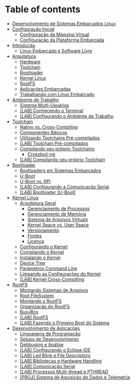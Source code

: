 # Table of contents

* [Desenvolvimento de Sistemas Embarcados Linux](README.md)
* [Configuração Inicial](configuracao-inicial/README.md)
  * [Configuração da Máquina Virtual](configuracao-inicial/configuracao-da-maquina-virtual.md)
  * [Configuração da Plataforma Embarcada](configuracao-inicial/configuracao-da-plataforma-embarcada.md)
* [Introdução](introducao/README.md)
  * [Linux Embarcado e Software Livre](introducao/linux-embarcado-e-software-livre.md)
* [Arquitetura](arq/README.md)
  * [Hardware](arq/hardware.md)
  * [Toolchain](arq/toolchain.md)
  * [Bootloader](arq/bootloader.md)
  * [Kernel Linux](arq/kernel-linux.md)
  * [RootFS](arq/rootfs.md)
  * [Aplicações Embarcadas](arq/aplicacoes-embarcadas.md)
  * [Trabalhando com Linux Embarcado](arq/trabalhando-com-linux-embarcado.md)
* [Ambiente de Trabalho](ambiente-de-trabalho/README.md)
  * [Sistema Multi-Usuários](ambiente-de-trabalho/sistema-multi-usuarios.md)
  * [\[LAB\] Conhecendo o Terminal](ambiente-de-trabalho/lab-conhecendo-o-terminal.md)
  * [\[LAB\] Configurando o Ambiente de Trabalho](ambiente-de-trabalho/lab-configurando-o-ambiente-de-trabalho.md)
* [Toolchain](untitled-1/README.md)
  * [Nativo vs. Cross-Compiling](untitled-1/nativo-vs.-cross-compiling.md)
  * [Componentes Básicos](untitled-1/componentes-basicos.md)
  * [Utilizando Toolchains Pré-compilados](untitled-1/utilizando-toolchains-pre-compilados.md)
  * [\[LAB\] Toolchain Pré-compilados](untitled-1/lab-toolchain-pre-compilados.md)
  * [Compilando seu próprio Toolchains](untitled-1/compilando-seu-proprio-toolchains/README.md)
    * [Crosstool-ng](untitled-1/compilando-seu-proprio-toolchains/crosstool-ng.md)
  * [\[LAB\] Compilando seu próprio Toolchain](untitled-1/untitled-2.md)
* [Bootloader](bootloader/README.md)
  * [Bootloaders em Sistemas Embarcados](bootloader/bootloaders-em-sistemas-embarcados.md)
  * [U-Boot](bootloader/u-boot.md)
  * [U-Boot vs. RPi](bootloader/u-boot-vs.-rpi.md)
  * [\[LAB\] Configurando a Comunicação Serial](bootloader/lab-configurando-a-comunicacao-serial.md)
  * [\[LAB\] Bootloader  \(U-Boot\)](bootloader/lab-bootloader-u-boot.md)
* [Kernel Linux](kernel-linux/README.md)
  * [Arquitetura Geral](kernel-linux/arquitetura-geral/README.md)
    * [Gerenciamento de Processos](kernel-linux/arquitetura-geral/gerenciamento-de-processos.md)
    * [Gerenciamento de Memória](kernel-linux/arquitetura-geral/gerenciamento-de-memoria.md)
    * [Sistema de Arquivos Virtuais](kernel-linux/arquitetura-geral/sistema-de-arquivos-virtuais.md)
    * [Kernel Space vs. User Space](kernel-linux/arquitetura-geral/kernel-space-vs.-user-space.md)
    * [Versionamento](kernel-linux/arquitetura-geral/versionamento.md)
    * [Fontes](kernel-linux/arquitetura-geral/fontes.md)
    * [Licença](kernel-linux/arquitetura-geral/licenca.md)
  * [Configurando o Kernel](kernel-linux/configurando-o-kernel.md)
  * [Compilando o Kernel](kernel-linux/compilando-o-kernel.md)
  * [Instalando o Kernel](kernel-linux/instalando-o-kernel.md)
  * [Device Tree](kernel-linux/device-tree.md)
  * [Parâmetros Command Line](kernel-linux/parametros-command-line.md)
  * [Limpando as Configurações do Kernel](kernel-linux/limpando-as-configuracoes-do-kernel.md)
  * [\[LAB\] Kernel Cross-Compilling](kernel-linux/lab-kernel-cross-compilling.md)
* [RootFS](rootfs/README.md)
  * [Montando Sistemas de Arquivos](rootfs/montando-sistemas-de-arquivos.md)
  * [Root FileSystem](rootfs/root-filesystem.md)
  * [Montando o RootFS](rootfs/montando-o-rootfs.md)
  * [Organização do RootFS](rootfs/organizacao-do-rootfs.md)
  * [BusyBox](rootfs/busybox.md)
  * [\[LAB\] RootFS](rootfs/lab-rootfs.md)
  * [\[LAB\] Fazendo o Primeiro Boot do Sistema](rootfs/lab-fazendo-o-primeiro-boot-do-sistema.md)
* [Desenvolvimento de Aplicações](desenvolvimento-de-aplicacoes/README.md)
  * [Linguagens de Programação](desenvolvimento-de-aplicacoes/linguagens-de-programacao.md)
  * [Setups de Desenvolvimento](desenvolvimento-de-aplicacoes/setups-de-desenvolvimento.md)
  * [Debbuging e Análise](desenvolvimento-de-aplicacoes/debbuging-e-analise.md)
  * [\[LAB\] Configurando o Eclipse IDE](desenvolvimento-de-aplicacoes/lab-configurando-o-eclipse-ide.md)
  * [\[LAB\] Led Blink e File Descriptors](desenvolvimento-de-aplicacoes/lab-led-blink-e-file-descriptors.md)
  * [\[LAB\] Bibliotecas e Hardware Handling](desenvolvimento-de-aplicacoes/lab-bibliotecas-e-hardware-handling.md)
  * [\[LAB\] Comunicação Serial](desenvolvimento-de-aplicacoes/lab-comunicacao-serial.md)
  * [\[LAB\] Processos Multi-thread e PTHREAD](desenvolvimento-de-aplicacoes/lab-processos-multi-thread-e-pthread.md)
  * [\[PROJ\] Sistema de Aquisição de Dados e Telemetria](desenvolvimento-de-aplicacoes/proj-sistema-de-aquisicao-de-dados-e-telemetria.md)

